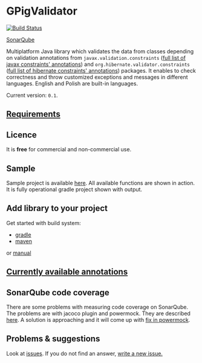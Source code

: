 # GPigValidator

[![Build Status](https://travis-ci.org/pablo127/GPigValidator.svg?branch=master)](https://travis-ci.org/pablo127/GPigValidator)
  
[SonarQube](https://sonarqube.com/dashboard?id=gpigvalidator%3Amaster)

Multiplatform Java library which validates the data from classes depending on validation annotations from `javax.validation.constraints` ([full list of javax constraints' annotations](http://docs.oracle.com/javaee/6/api/javax/validation/constraints/package-summary.html)) and `org.hibernate.validator.constraints` ([full list of hibernate constraints' annotations](https://docs.jboss.org/hibernate/validator/4.3/api/org/hibernate/validator/constraints/package-summary.html)) packages. It enables to check correctness and throw customized exceptions and messages in different languages. English and Polish are built-in languages.

Current version: `0.1`.

## [Requirements](https://bitbucket.org/pablo127/gpigvalidator/wiki/requirements)

## Licence
It is **free** for commercial and non-commercial use.

## Sample
Sample project is available [here](https://bitbucket.org/snippets/pablo127/EkKgE). All available functions are shown in action. It is fully operational gradle project shown with output.

## Add library to your project

Get started with build system:

* [gradle](https://bitbucket.org/pablo127/gpigvalidator/wiki/gradle)
* [maven](https://bitbucket.org/pablo127/gpigvalidator/wiki/maven)

or [manual](https://bitbucket.org/pablo127/gpigvalidator/wiki/manual)

## [Currently available annotations](https://bitbucket.org/pablo127/gpigvalidator/wiki/available_annotations)

## SonarQube code coverage

There are some problems with measuring code coverage on SonarQube. The problems are with jacoco plugin and powermock. They are described [here](https://github.com/powermock/powermock/wiki/Code-coverage-with-JaCoCo). A solution is approaching and it will come up with [fix in powermock](https://github.com/powermock/powermock/issues/727).

## Problems & suggestions
Look at [issues](https://bitbucket.org/pablo127/gpigvalidator/issues). If you do not find an answer, [write a new issue.](https://bitbucket.org/pablo127/gpigvalidator/issues/new)